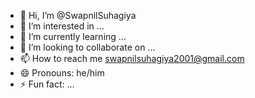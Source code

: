 - 👋 Hi, I’m @SwapnilSuhagiya
- 👀 I’m interested in ...
- 🌱 I’m currently learning ...
- 💞️ I’m looking to collaborate on ...
- 📫 How to reach me swapnilsuhagiya2001@gmail.com
- 😄 Pronouns: he/him
- ⚡ Fun fact: ...

<!---
SwapnilSuhagiya/SwapnilSuhagiya is a ✨ special ✨ repository because its `README.md` (this file) appears on your GitHub profile.
You can click the Preview link to take a look at your changes.
--->
